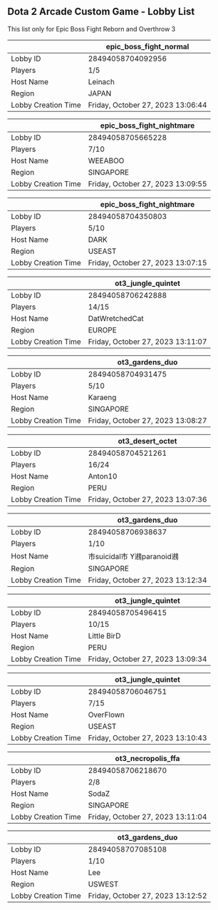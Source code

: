 ## Dota 2 Arcade Custom Game - Lobby List

This list only for Epic Boss Fight Reborn and Overthrow 3

|  | epic_boss_fight_normal |
| ------ | ------ |
| Lobby ID | 28494058704092956 |
| Players | 1/5 |
| Host Name | Leinach |
| Region | JAPAN |
| Lobby Creation Time | Friday, October 27, 2023 13:06:44 |


|  | epic_boss_fight_nightmare |
| ------ | ------ |
| Lobby ID | 28494058705665228 |
| Players | 7/10 |
| Host Name | WEEABOO |
| Region | SINGAPORE |
| Lobby Creation Time | Friday, October 27, 2023 13:09:55 |


|  | epic_boss_fight_nightmare |
| ------ | ------ |
| Lobby ID | 28494058704350803 |
| Players | 5/10 |
| Host Name | DARK |
| Region | USEAST |
| Lobby Creation Time | Friday, October 27, 2023 13:07:15 |


|  | ot3_jungle_quintet |
| ------ | ------ |
| Lobby ID | 28494058706242888 |
| Players | 14/15 |
| Host Name | DatWretchedCat |
| Region | EUROPE |
| Lobby Creation Time | Friday, October 27, 2023 13:11:07 |


|  | ot3_gardens_duo |
| ------ | ------ |
| Lobby ID | 28494058704931475 |
| Players | 5/10 |
| Host Name | Karaeng |
| Region | SINGAPORE |
| Lobby Creation Time | Friday, October 27, 2023 13:08:27 |


|  | ot3_desert_octet |
| ------ | ------ |
| Lobby ID | 28494058704521261 |
| Players | 16/24 |
| Host Name | Anton10 |
| Region | PERU |
| Lobby Creation Time | Friday, October 27, 2023 13:07:36 |


|  | ot3_gardens_duo |
| ------ | ------ |
| Lobby ID | 28494058706938637 |
| Players | 1/10 |
| Host Name | 市suicidal市 ϒ鶐paranoid鶐 |
| Region | SINGAPORE |
| Lobby Creation Time | Friday, October 27, 2023 13:12:34 |


|  | ot3_jungle_quintet |
| ------ | ------ |
| Lobby ID | 28494058705496415 |
| Players | 10/15 |
| Host Name | Little BirD |
| Region | PERU |
| Lobby Creation Time | Friday, October 27, 2023 13:09:34 |


|  | ot3_jungle_quintet |
| ------ | ------ |
| Lobby ID | 28494058706046751 |
| Players | 7/15 |
| Host Name | OverFlown |
| Region | USEAST |
| Lobby Creation Time | Friday, October 27, 2023 13:10:43 |


|  | ot3_necropolis_ffa |
| ------ | ------ |
| Lobby ID | 28494058706218670 |
| Players | 2/8 |
| Host Name | SodaZ |
| Region | SINGAPORE |
| Lobby Creation Time | Friday, October 27, 2023 13:11:04 |


|  | ot3_gardens_duo |
| ------ | ------ |
| Lobby ID | 28494058707085108 |
| Players | 1/10 |
| Host Name | Lee |
| Region | USWEST |
| Lobby Creation Time | Friday, October 27, 2023 13:12:52 |


